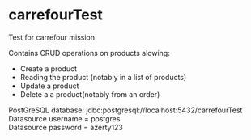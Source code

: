 # carrefourTest
Test for carrefour mission  

Contains CRUD operations on products alowing:  
 - Create a product
 - Reading the product (notably in a list of products)
 - Update a product
 - Delete a a product(notably from an order)

PostGreSQL database: jdbc:postgresql://localhost:5432/carrefourTest  
Datasource username = postgres  
Datasource password = azerty123
